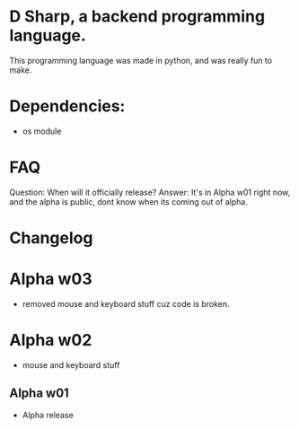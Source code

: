 # D Sharp, a backend programming language.
This programming language was made in python, and was really fun to make.

# Dependencies:

- os module

# FAQ

Question: When will it officially release?
Answer: It's in Alpha w01 right now, and the alpha is public, dont know when its coming out of alpha.

# Changelog

Alpha w03
=====

- removed mouse and keyboard stuff cuz code is broken.


Alpha w02
=====

- mouse and keyboard stuff


Alpha w01
-----

- Alpha release